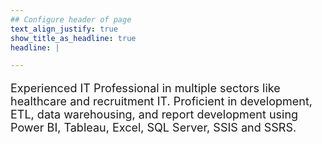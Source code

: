```yaml
---
## Configure header of page
text_align_justify: true
show_title_as_headline: true
headline: |

---
```


<!-- this is a subheadline -->
<p style="font-size: 18px"> Experienced IT Professional in multiple sectors like healthcare and recruitment IT. Proficient in development, ETL, data warehousing, and report development using Power BI, Tableau, Excel, SQL Server, SSIS and SSRS. </p>